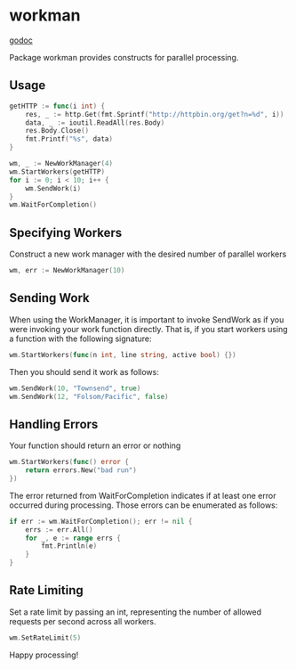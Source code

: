 # workman

[godoc](https://godoc.org/github.com/APTy/workman)

Package workman provides constructs for parallel processing.

## Usage

``` go
getHTTP := func(i int) {
    res, _ := http.Get(fmt.Sprintf("http://httpbin.org/get?n=%d", i))
    data, _ := ioutil.ReadAll(res.Body)
    res.Body.Close()
    fmt.Printf("%s", data)
}

wm, _ := NewWorkManager(4)
wm.StartWorkers(getHTTP)
for i := 0; i < 10; i++ {
    wm.SendWork(i)
}
wm.WaitForCompletion()
```

## Specifying Workers

Construct a new work manager with the desired number of parallel workers

``` go
wm, err := NewWorkManager(10)
```

## Sending Work

When using the WorkManager, it is important to invoke SendWork as if you were invoking your work function directly. That is, if you start workers using a function with the following signature:

``` go
wm.StartWorkers(func(n int, line string, active bool) {})
```

Then you should send it work as follows:

``` go
wm.SendWork(10, "Townsend", true)
wm.SendWork(12, "Folsom/Pacific", false)
```

## Handling Errors

Your function should return an error or nothing

``` go
wm.StartWorkers(func() error {
    return errors.New("bad run")
})
```

The error returned from WaitForCompletion indicates if at least one error occurred during processing. Those errors can be enumerated as follows:

``` go
if err := wm.WaitForCompletion(); err != nil {
    errs := err.All()
    for _, e := range errs {
        fmt.Println(e)
    }
}
```
## Rate Limiting

Set a rate limit by passing an int, representing the number of allowed requests per second across all workers.

``` go
wm.SetRateLimit(5)
```

Happy processing!
